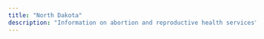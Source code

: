 ```yaml
---
title: "North Dakota"
description: "Information on abortion and reproductive health services"
---
```


